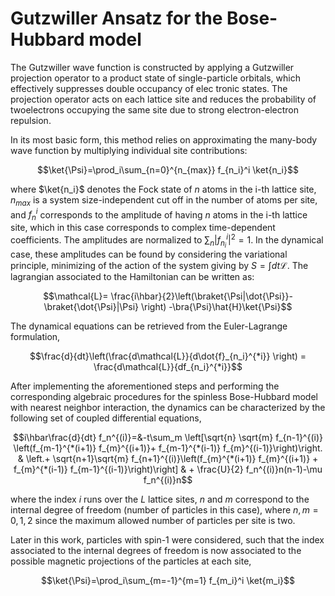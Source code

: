 # **Gutzwiller Ansatz for the Bose-Hubbard model**

The Gutzwiller wave function is constructed by applying a Gutzwiller projection operator to a
product state of single-particle orbitals, which effectively suppresses double occupancy of elec
tronic states. The projection operator acts on each lattice site and reduces the probability of twoelectrons occupying the same site due to strong electron-electron repulsion.

 In its most basic form, this method relies on approximating the many-body wave function by multiplying individual site contributions:
 
 $$\ket{\Psi}=\prod_i\sum_{n=0}^{n_{max}} f_{n_i}^i \ket{n_i}$$
 
where $\ket{n_i}$ denotes the Fock state of $n$ atoms in the i-th lattice site, $n_{max}$ is a system size-independent cut off in the number of atoms per site, and $f_{n}^{i}$ corresponds to the amplitude of having $n$ atoms in the i-th lattice site, which in this case corresponds to complex time-dependent coefficients. The amplitudes are normalized to $\sum_n|f_{n_i}^i|^2=1$. In the dynamical case, these amplitudes can be found by considering the variational principle, minimizing of the action of the system giving by $S=\int dt \mathcal{L}$. The lagrangian associated to the Hamiltonian can be written as:

$$\mathcal{L}= \frac{i\hbar}{2}\left(\braket{\Psi|\dot{\Psi}}-\braket{\dot{\Psi}|\Psi} \right) -\bra{\Psi}\hat{H}\ket{\Psi}$$

The dynamical equations can be retrieved from the Euler-Lagrange formulation,

$$\frac{d}{dt}\left(\frac{d\mathcal{L}}{d\dot{f}_{n_i}^{*i}} \right) = \frac{d\mathcal{L}}{df_{n_i}^{*i}}$$

After implementing the aforementioned steps and performing the corresponding algebraic procedures for the spinless Bose-Hubbard model with nearest neighbor interaction, the dynamics can be characterized by the following set of coupled differential equations,

$$i\hbar\frac{d}{dt} f_n^{(i)}=&-t\sum_m \left[\sqrt{n} \sqrt{m} f_{n-1}^{(i)} \left(f_{m-1}^{*(i+1)} f_{m}^{(i+1)}+ f_{m-1}^{*(i-1)} f_{m}^{(i-1)}\right)\right.
    & \left.+ \sqrt{n+1}\sqrt{m} f_{n+1}^{(i)}\left(f_{m}^{*(i+1)} f_{m}^{(i+1)} + f_{m}^{*(i-1)} f_{m-1}^{(i-1)}\right)\right]
    & + \frac{U}{2} f_n^{(i)}n(n-1)-\mu f_n^{(i)}n$$
    
 where the index $i$ runs over the $L$ lattice sites, $n$ and $m$ correspond to the internal degree of freedom (number of particles in this case), where $n,m={0, 1, 2}$ since the maximum allowed number of particles per site is two.

Later in this work, particles with spin-1 were considered, such that the index associated to the internal degrees of freedom is now associated to the possible magnetic projections of the particles at each site, 

$$\ket{\Psi}=\prod_i\sum_{m=-1}^{m=1} f_{m_i}^i \ket{m_i}$$






